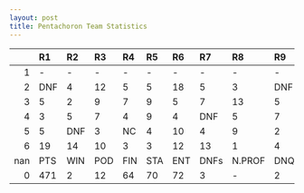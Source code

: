 ```yaml
---
layout: post 
title: Pentachoron Team Statistics
--- 
```


|     | R1   | R2   | R3   | R4   | R5   | R6   | R7   | R8     | R9   | R10   | R11   | R12   | Points   | Pos   |
|----:|:-----|:-----|:-----|:-----|:-----|:-----|:-----|:-------|:-----|:------|:------|:------|:---------|:------|
|   1 | -    | -    | -    | -    | -    | -    | -    | -      | -    | -     | -     | -     | nan      | 33.0  |
|   2 | DNF  | 4    | 12   | 5    | 5    | 18   | 5    | 3      | DNF  | 4     | 8     | 2     | 89.0     | nan   |
|   3 | 5    | 2    | 9    | 7    | 9    | 5    | 7    | 13     | 5    | 4     | 8     | 8     | 78.0     | 5.0   |
|   4 | 3    | 5    | 7    | 4    | 9    | 4    | DNF  | 5      | 7    | 8     | 9     | 11    | 75.0     | 4.0   |
|   5 | 5    | DNF  | 3    | NC   | 4    | 10   | 4    | 9      | 2    | 3     | 4     | 5     | 104.0    | 5.0   |
|   6 | 19   | 14   | 10   | 3    | 3    | 12   | 13   | 1      | 4    | 7     | 1     | 3     | 103.0    | 5.0   |
| nan | PTS  | WIN  | POD  | FIN  | STA  | ENT  | DNFs | N.PROF | DNQ  | %FIN  | PPR   | BST   | CHA      | RNK   |
|   0 | 471  | 2    | 12   | 64   | 70   | 72   | 3    | -      | 2    | 91.4  | 6.54  | 1     | 0.0      | 5     |